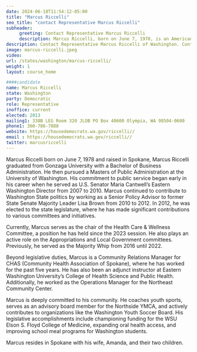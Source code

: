 ```yaml
---
date: 2024-06-18T11:54:12-05:00
title: "Marcus Riccelli"
seo_title: "contact Representative Marcus Riccelli"
subheader:
     greeting: Contact Representative Marcus Riccelli
     description: Marcus Riccelli, born on June 7, 1978, is an American politician affiliated with the Democratic Party. He assumed office as a member of the Washington House of Representatives, representing District 3-Position 1, on January 14, 2013.
description: Contact Representative Marcus Riccelli of Washington. Contact information for Marcus Riccelli includes email address, phone number, and mailing address.
image: marcus-riccelli.jpeg
video:
url: /states/washington/marcus-riccelli/
weight: 1
layout: course_home

####candidate
name: Marcus Riccelli
state: Washington
party: Democratic
role: Representative
inoffice: current
elected: 2013
mailing1: 338B LEG Room 320 JLOB PO Box 40600 Olympia, WA 98504-0600
phone1: 360-786-7888
website: https://housedemocrats.wa.gov/riccelli//
email : https://housedemocrats.wa.gov/riccelli//
twitter: marcusriccelli
---
```

Marcus Riccelli born on June 7, 1978 and raised in Spokane, Marcus Riccelli graduated from Gonzaga University with a Bachelor of Business Administration. He then pursued a Masters of Public Administration at the University of Washington. His commitment to public service began early in his career when he served as U.S. Senator Maria Cantwell’s Eastern Washington Director from 2007 to 2010.
Marcus continued to contribute to Washington State politics by working as a Senior Policy Advisor to former State Senate Majority Leader Lisa Brown from 2010 to 2012. In 2012, he was elected to the state legislature, where he has made significant contributions to various committees and initiatives.

Currently, Marcus serves as the chair of the Health Care & Wellness Committee, a position he has held since the 2023 session. He also plays an active role on the Appropriations and Local Government committees. Previously, he served as the Majority Whip from 2016 until 2022.

Beyond legislative duties, Marcus is a Community Relations Manager for CHAS (Community Health Association of Spokane), where he has worked for the past five years. He has also been an adjunct instructor at Eastern Washington University’s College of Health Science and Public Health. Additionally, he worked as the Operations Manager for the Northeast Community Center.

Marcus is deeply committed to his community. He coaches youth sports, serves as an advisory board member for the Northside YMCA, and actively contributes to organizations like the Washington Youth Soccer Board. His legislative accomplishments include championing funding for the WSU Elson S. Floyd College of Medicine, expanding oral health access, and improving school meal programs for Washington students.

Marcus resides in Spokane with his wife, Amanda, and their two children.
